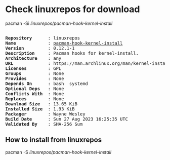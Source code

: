# Check linuxrepos for download

pacman -Si *linuxrepos/pacman-hook-kernel-install*

<div class="highlight"><pre class="highlight"><text>
<b>Repository</b>      : linuxrepos
<b>Name</b>            : <a href="../../x86_64/pacman-hook-kernel-install-0.12.1-1-any.pkg.tar.zst">pacman-hook-kernel-install</a>
<b>Version</b>         : 0.12.1-1
<b>Description</b>     : Pacman hooks for kernel-install.
<b>Architecture</b>    : any
<b>URL</b>             : https://man.archlinux.org/man/kernel-install.8
<b>Licenses</b>        : GPL
<b>Groups</b>          : None
<b>Provides</b>        : None
<b>Depends On</b>      : bash  systemd
<b>Optional Deps</b>   : None
<b>Conflicts With</b>  : None
<b>Replaces</b>        : None
<b>Download Size</b>   : 13.65 KiB
<b>Installed Size</b>  : 1.93 KiB
<b>Packager</b>        : Wayne Wesley <wayne6324@gmail.com>
<b>Build Date</b>      : Sun 27 Aug 2023 16:25:35 UTC
<b>Validated By</b>    : SHA-256 Sum
</text></pre></div>

## How to install from linuxrepos

pacman -S *linuxrepos/pacman-hook-kernel-install*
